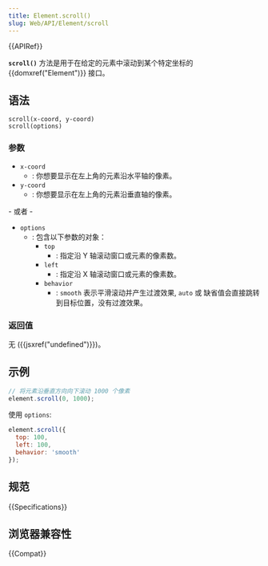 ```yaml
---
title: Element.scroll()
slug: Web/API/Element/scroll
---
```


{{APIRef}}

**`scroll()`** 方法是用于在给定的元素中滚动到某个特定坐标的 {{domxref("Element")}} 接口。

## 语法

```js-nolint
scroll(x-coord, y-coord)
scroll(options)
```

### 参数

- `x-coord`
  - : 你想要显示在左上角的元素沿水平轴的像素。
- `y-coord`
  - : 你想要显示在左上角的元素沿垂直轴的像素。

\- 或者 -

- `options`
  - : 包含以下参数的对象：
    - `top`
      - : 指定沿 Y 轴滚动窗口或元素的像素数。
    - `left`
      - : 指定沿 X 轴滚动窗口或元素的像素数。
    - `behavior`
      - : `smooth` 表示平滑滚动并产生过渡效果, `auto` 或 缺省值会直接跳转到目标位置，没有过渡效果。

### 返回值

无 ({{jsxref("undefined")}})。

## 示例

```js
// 将元素沿垂直方向向下滚动 1000 个像素
element.scroll(0, 1000);
```

使用 `options`:

```js
element.scroll({
  top: 100,
  left: 100,
  behavior: 'smooth'
});
```

## 规范

{{Specifications}}

## 浏览器兼容性

{{Compat}}
